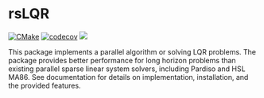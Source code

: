 # rsLQR
[![CMake](https://github.com/bjack205/rsLQR/actions/workflows/cmake.yml/badge.svg)](https://github.com/bjack205/rsLQR/actions/workflows/cmake.yml)
[![codecov](https://codecov.io/gh/bjack205/rsLQR/branch/main/graph/badge.svg?token=KOXIL2WFYH)](https://codecov.io/gh/bjack205/rsLQR)
[![](https://img.shields.io/badge/docs-dev-blue.svg)](https://bjack205.github.io/rsLQR/html/)

This package implements a parallel algorithm or solving LQR problems. The 
package provides better performance for long horizon problems than 
existing parallel sparse linear system solvers, including Pardiso and HSL MA86.
See documentation for details on implementation, installation, and the provided 
features. 